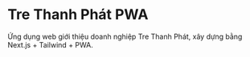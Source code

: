 # Tre Thanh Phát PWA
Ứng dụng web giới thiệu doanh nghiệp Tre Thanh Phát, xây dựng bằng Next.js + Tailwind + PWA.